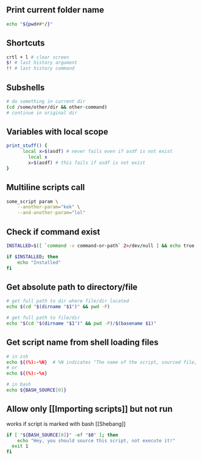 ## Print current folder name

```bash
echo "${pwd##*/}"
```

## Shortcuts

```bash
crtl + l # clear screen
$! # last history argument
!! # last history command
```

## Subshells

```bash
# do something in current dir
(cd /some/other/dir && other-command)
# continue in original dir
```

## Variables with local scope

```bash
print_stuff() {
	  local x=$(asdf) # never fails even if asdf is not exist
		local x
		x=$(asdf) # this fails if asdf is not exist
}
```

## Multiline scripts call

```bash
some_script param \
	--another-param="kek" \
	--and-another-param="lol"
```

## Check if command exist

```bash
INSTALLED=$([ `command -v command-or-path` 2>/dev/null ] && echo true || echo false)

if $INSTALLED; then
	echo "Installed"
fi
```

## Get absolute path to directory/file

```bash
# get full path to dir where file/dir located
echo $(cd "$(dirname "$1")" && pwd -P)

# get full path to file/dir
echo "$(cd "$(dirname "$1")" && pwd -P)/$(basename $1)"
```

## Get script name from shell loading files

```bash
# in zsh
echo ${(%):-%N}  # %N indicates "The name of the script, sourced file, or shell function that zsh is currently executing
# or
echo ${(%):-%x} 

# in bash
echo ${BASH_SOURCE[0]}
```

## Allow only [[Importing scripts]]  but not run

works if script is marked with bash [[Shebang]] 

```bash
if [ "${BASH_SOURCE[0]}" -ef "$0" ]; then
	echo "Hey, you should source this script, not execute it!"
  exit 1 
fi
```